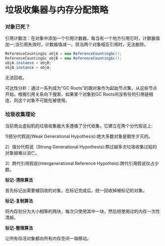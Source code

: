 # 垃圾收集器与内存分配策略

### 对象已死？

引用计数法：在对象中添加一个引用计数器，每当有一个地方引用它时，计数器值加一;当引用失效时，计数器值减一。但当两个对象相互引用时，无法删除。

~~~java
ReferenceCountingGc objA = new ReferenceCountingGc();
ReferenceCountingGc objB = new ReferenceCountingGc();
objA.instance = objB;
objB.instance = objA;
~~~

无法回收。

可达性分析：通过一系列成为"GC Roots"的跟对象作为起始节点集，从这些节点开始，根据引用关系向下搜索，如果某个对象到GC Roots间没有任何引用链相连，则这个对象不可能在被使用。

### 垃圾收集理论

当前商业虚拟机的垃圾收集器大多遵循了分代收集，它建立在两个分代假说上:

1)弱分代假说(Weak Generational Hypothesis):绝大多数对象是朝生夕灭的。

2）强分代假说（Strong Generational Hypothesis):熬过越多次垃圾收集过程的对象越难以消亡。

3）跨代引用假说(Intergenerational Reference Hypothsis):跨代引用假说仅占少数。

**标记-清除算法**

首先标记出需要被回收的对象，在标记完成后，统一回收掉被标记的对象。

**标记-复制算法**

将内存划分为大小相等的两块，每次只使用其中一块，然后把使用过的内存一次性清掉。

**标记-整理算法**

让所有存活对象都向所有内存空间一端移动。

